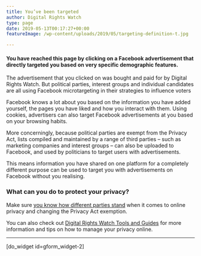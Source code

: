 ```yaml
---
title: You’ve been targeted
author: Digital Rights Watch
type: page
date: 2019-05-13T00:17:27+00:00
featureImage: /wp-content/uploads/2019/05/targeting-definition-t.jpg

---
```

#### You have reached this page by clicking on a Facebook advertisement that directly targeted you based on very specific demographic features. 

The advertisement that you clicked on was bought and paid for by Digital Rights Watch. But political parties, interest groups and individual candidates are all using Facebook microtargeting in their strategies to influence voters

Facebook knows a lot about you based on the information you have added yourself, the pages you have liked and how you interact with them. Using cookies, advertisers can also target Facebook advertisements at you based on your browsing habits.  


More concerningly, because political parties are exempt from the Privacy Act, lists compiled and maintained by a range of third parties &#8211; such as marketing companies and interest groups &#8211; can also be uploaded to Facebook, and used by politicians to target users with advertisements. 

This means information you have shared on one platform for a completely different purpose can be used to target you with advertisements on Facebook without you realising.  


### **What can you do to protect your privacy?**  


Make sure [you know how different parties stand][1] when it comes to online privacy and changing the Privacy Act exemption.

You can also check out [Digital Rights Watch Tools and Guides][2] for more information and tips on how to manage your privacy online. 

<hr class="wp-block-separator" />

[do\_widget id=gform\_widget-2]

 [1]: https://digitalrightswatch.org.au/election2019
 [2]: https://digitalrightswatch.org.au/category/tools-guides/